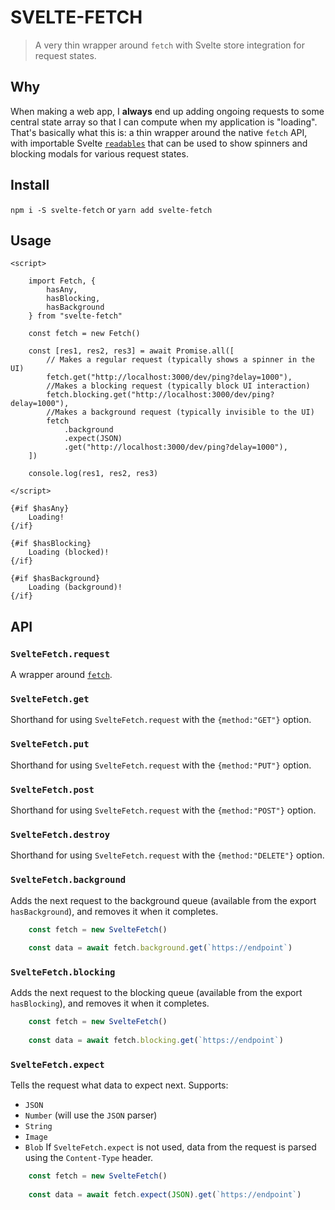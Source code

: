 # SVELTE-FETCH

> A very thin wrapper around `fetch` with Svelte store integration for request states.

## Why
When making a web app, I **always** end up adding ongoing requests to some central state array so that I can compute when my application is "loading". That's basically what this is: a thin wrapper around the native `fetch` API, with importable Svelte [`readables`](https://svelte.dev/docs#readable) that can be used to show spinners and blocking modals for various request states.

## Install
`npm i -S svelte-fetch` or `yarn add svelte-fetch`

## Usage
```sveltehtml
<script>

    import Fetch, {
        hasAny,
        hasBlocking,
        hasBackground
    } from "svelte-fetch"

    const fetch = new Fetch()

    const [res1, res2, res3] = await Promise.all([
        // Makes a regular request (typically shows a spinner in the UI)
        fetch.get("http://localhost:3000/dev/ping?delay=1000"),
        //Makes a blocking request (typically block UI interaction)
        fetch.blocking.get("http://localhost:3000/dev/ping?delay=1000"),
        //Makes a background request (typically invisible to the UI)
        fetch
            .background
            .expect(JSON)
            .get("http://localhost:3000/dev/ping?delay=1000"),
    ])

    console.log(res1, res2, res3)

</script>

{#if $hasAny}
    Loading!
{/if}

{#if $hasBlocking}
    Loading (blocked)!
{/if}

{#if $hasBackground}
    Loading (background)!
{/if}

```

## API

### `SvelteFetch.request`
A wrapper around  [`fetch`](https://developer.mozilla.org/en-US/docs/Web/API/Fetch_API).

### `SvelteFetch.get`
Shorthand for using `SvelteFetch.request` with the `{method:"GET"}` option.

### `SvelteFetch.put`
Shorthand for using `SvelteFetch.request` with the `{method:"PUT"}` option.

### `SvelteFetch.post`
Shorthand for using `SvelteFetch.request` with the `{method:"POST"}` option.

### `SvelteFetch.destroy`
Shorthand for using `SvelteFetch.request` with the `{method:"DELETE"}` option.

### `SvelteFetch.background`
Adds the next request to the background queue (available from the export `hasBackground`), and removes it when it completes.

```javascript
    const fetch = new SvelteFetch()
    
    const data = await fetch.background.get(`https://endpoint`)
```

### `SvelteFetch.blocking`
Adds the next request to the blocking queue (available from the export `hasBlocking`), and removes it when it completes.

```javascript
    const fetch = new SvelteFetch()
    
    const data = await fetch.blocking.get(`https://endpoint`)
```

### `SvelteFetch.expect`
Tells the request what data to expect next. Supports:
* `JSON`
* `Number` (will use the `JSON` parser)
* `String`
* `Image`
* `Blob`
If `SvelteFetch.expect` is not used, data from the request is parsed using the `Content-Type` header.

```javascript
    const fetch = new SvelteFetch()
    
    const data = await fetch.expect(JSON).get(`https://endpoint`)
```